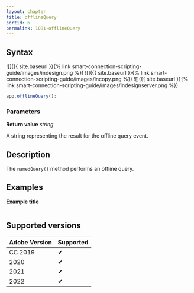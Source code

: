 ```yaml
---
layout: chapter
title: offlineQuery
sortid: 6
permalink: 1081-offlineQuery
---
```

## Syntax

![]({{ site.baseurl }}{% link smart-connection-scripting-guide/images/indesign.png %}) ![]({{ site.baseurl }}{% link smart-connection-scripting-guide/images/incopy.png %}) ![]({{ site.baseurl }}{% link smart-connection-scripting-guide/images/indesignserver.png %})
```javascript
app.offlineQuery();
```

### Parameters

**Return value** *string*

A string representing the result for the offline query event.

## Description

The `namedQuery()` method performs an offline query.

## Examples

**Example title**

```javascript

```

## Supported versions

| Adobe Version | Supported |
|---------------|-----------|
| CC 2019       | ✔         |
| 2020          | ✔         |
| 2021          | ✔         |
| 2022          | ✔         |
